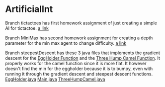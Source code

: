 # ArtificialInt
 
 Branch tictactoes has first homework assignment of just creating a simple AI for tictactoe.
 [a link](https://github.com/zanoniaustin/ArtificialInt/tree/tictactoes/tictactoes)

Branch MiniMax has second homework assignment for creating a depth parameter for the min max agent to change difficulty.
[a link](https://github.com/zanoniaustin/ArtificialInt/tree/MiniMax/tictactoes)

Branch steepestDescent has these 3 java files that implements the gradient descent for the [EggHolder Function](https://en.wikipedia.org/wiki/Test_functions_for_optimization) and the [Three Hump Camel Function](https://en.wikipedia.org/wiki/Test_functions_for_optimization). It properly works for the camel function since it is more flat. It however doesn't find the min for the eggholder because it is to bumpy, even with running it through the gradient descent and steepest descent functions. [EggHolder.java](https://github.com/zanoniaustin/ArtificialInt/blob/steepestDesent/steepestdescent/EggHolder.java) [Main.java](https://github.com/zanoniaustin/ArtificialInt/blob/steepestDesent/steepestdescent/Main.java) [ThreeHumpCamel.java](https://github.com/zanoniaustin/ArtificialInt/blob/steepestDesent/steepestdescent/ThreeHumpCamel.java)
